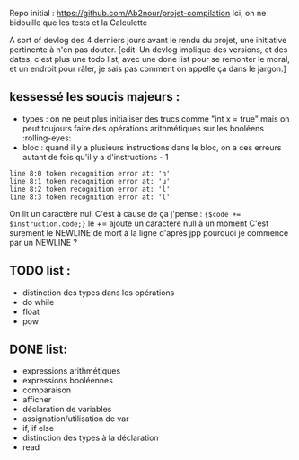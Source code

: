 
Repo initial : https://github.com/Ab2nour/projet-compilation
Ici, on ne bidouille que les tests et la Calculette

A sort of devlog des 4 derniers jours avant le rendu du projet, une initiative pertinente à n'en pas douter. 
[edit: Un devlog implique des versions, et des dates, c'est plus une todo list, avec une done list pour se remonter le moral, et un endroit pour râler, je sais pas comment on appelle ça dans le jargon.]


## kessessé les soucis majeurs : 
- types : on ne peut plus initialiser des trucs comme "int x = true" mais on peut toujours faire des opérations arithmétiques sur les booléens :rolling-eyes:
- bloc : quand il y a plusieurs instructions dans le bloc, on a ces erreurs autant de fois qu'il y a d'instructions - 1
```
line 8:0 token recognition error at: 'n'
line 8:1 token recognition error at: 'u'
line 8:2 token recognition error at: 'l'
line 8:3 token recognition error at: 'l'
```
On lit un caractère null 
C'est à cause de ça j'pense : `{$code += $instruction.code;}` le += ajoute un caractère null à un moment 
C'est surement le NEWLINE de mort à la ligne d'après jpp pourquoi je commence par un NEWLINE ? 

## TODO list :
- distinction des types dans les opérations 
- do while
- float
- pow
 

## DONE list: 
- expressions arithmétiques
- expressions booléennes
- comparaison 
- afficher
- déclaration de variables
- assignation/utilisation de var
- if, if else
- distinction des types à la déclaration
- read

